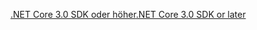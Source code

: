 [<span data-ttu-id="e39d5-101">.NET Core 3.0 SDK oder höher</span><span class="sxs-lookup"><span data-stu-id="e39d5-101">.NET Core 3.0 SDK or later</span></span>](https://dotnet.microsoft.com/download/dotnet-core/3.0)
